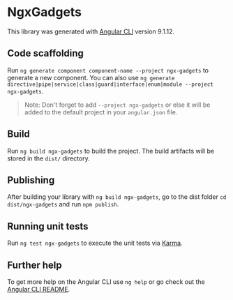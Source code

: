 # NgxGadgets

This library was generated with [Angular CLI](https://github.com/angular/angular-cli) version 9.1.12.

## Code scaffolding

Run `ng generate component component-name --project ngx-gadgets` to generate a new component. You can also use `ng generate directive|pipe|service|class|guard|interface|enum|module --project ngx-gadgets`.
> Note: Don't forget to add `--project ngx-gadgets` or else it will be added to the default project in your `angular.json` file. 

## Build

Run `ng build ngx-gadgets` to build the project. The build artifacts will be stored in the `dist/` directory.

## Publishing

After building your library with `ng build ngx-gadgets`, go to the dist folder `cd dist/ngx-gadgets` and run `npm publish`.

## Running unit tests

Run `ng test ngx-gadgets` to execute the unit tests via [Karma](https://karma-runner.github.io).

## Further help

To get more help on the Angular CLI use `ng help` or go check out the [Angular CLI README](https://github.com/angular/angular-cli/blob/master/README.md).
